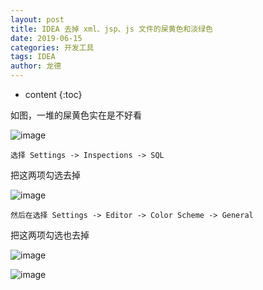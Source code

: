 ```yaml
---
layout: post
title: IDEA 去掉 xml、jsp、js 文件的屎黄色和淡绿色
date: 2019-06-15
categories: 开发工具
tags: IDEA
author: 龙德
---
```


* content
{:toc}

如图，一堆的屎黄色实在是不好看

![image](https://miansen.wang/assets/20190615114701.jpg)




`选择 Settings -> Inspections -> SQL`

把这两项勾选去掉

![image](https://miansen.wang/assets/20190615114934.jpg)

`然后在选择 Settings -> Editor -> Color Scheme -> General`

把这两项勾选也去掉

![image](https://miansen.wang/assets/20190615115522.jpg)

![image](https://miansen.wang/assets/20190615115652.jpg)